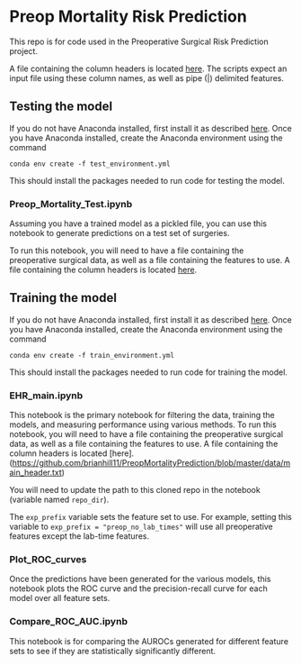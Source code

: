 # Preop Mortality Risk Prediction

This repo is for code used in the Preoperative Surgical Risk Prediction project.

A file containing the column headers is located [here](https://github.com/brianhill11/PreopMortalityPrediction/blob/master/data/main_header.txt). The scripts expect an input file using these column names, as well as pipe (|) delimited features.  

## Testing the model

If you do not have Anaconda installed, first install it as described [here](https://www.anaconda.com/distribution/). 
Once you have Anaconda installed, create the Anaconda environment using the command 
```
conda env create -f test_environment.yml
```
This should install the packages needed to run code for testing the model. 

### Preop_Mortality_Test.ipynb

Assuming you have a trained model as a pickled file, you can use this notebook to generate predictions on a test set of surgeries. 

To run this notebook, you will need to have a file containing the preoperative surgical data, as well as a file containing the features to use. A file containing the column headers is located [here](https://github.com/brianhill11/PreopMortalityPrediction/blob/master/data/main_header.txt).


## Training the model

If you do not have Anaconda installed, first install it as described [here](https://www.anaconda.com/distribution/). 
Once you have Anaconda installed, create the Anaconda environment using the command 
```
conda env create -f train_environment.yml
```
This should install the packages needed to run code for training the model. 

### EHR_main.ipynb

This notebook is the primary notebook for filtering the data, training the models, and measuring performance using various methods. To run this notebook, you will need to have a file containing the preoperative surgical data, as well as a file containing the features to use. A file containing the column headers is located [here].(https://github.com/brianhill11/PreopMortalityPrediction/blob/master/data/main_header.txt)

You will need to update the path to this cloned repo in the notebook (variable named `repo_dir`).

The `exp_prefix` variable sets the feature set to use. For example, setting this variable to `exp_prefix = "preop_no_lab_times"` will use all preoperative features except the lab-time features. 

### Plot_ROC_curves

Once the predictions have been generated for the various models, this notebook plots the ROC curve and the precision-recall curve for each model over all feature sets. 

### Compare_ROC_AUC.ipynb

This notebook is for comparing the AUROCs generated for different feature sets to see if they are statistically significantly different. 
